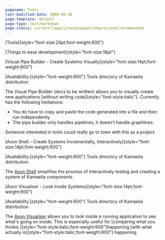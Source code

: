 ```yaml
---
pagename: Tools
last-modified-date: 2008-09-20
page-template: default
page-type: text/markdown
page-status: current|legacy|needsupdate|deprecated|recommended
---
```

[Tools]{style="font-size:24pt;font-weight:600"}

[Things to ease development]{style="font-size:18pt"}

[Visual Pipe Builder - Create Systems
Visually]{style="font-size:14pt;font-weight:600"}

[Availability:]{style="font-weight:600"} Tools directory of Kamaelia
distribution

The Visual Pipe Builder (docs to be written) allows you to visually
create new applications [without writing
code]{style="font-style:italic"}. Currently has the following
limitations:

-   You do have to copy and paste the code generated into a file and
    then run independently
-   The pipe builder only handles pipelines, it doesn\'t handle
    graphlines.

Someone interested in tools could really go to town with this as a
project.

[Axon Shell - Create Systems Incrementally,
Interactively]{style="font-size:14pt;font-weight:600"}

[Availability:]{style="font-weight:600"} Tools directory of Kamaelia
distribution

The [Axon Shell](AxonShell.html) simplifies the process of interactively
testing and creating a system of Kamaelia components.

[Axon Visualiser - Look Inside
Systems]{style="font-size:14pt;font-weight:600"}

[Availability:]{style="font-weight:600"} Tools directory of Kamaelia
distribution

The [Axon Visualiser](AxonVisualiser.html) allows you to look inside a
running application to see what\'s going on inside. This is especially
useful for [comparing what you thinkis
]{style="font-style:italic;font-weight:600"}happening [with what
actually is]{style="font-style:italic;font-weight:600"} happening.
